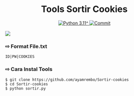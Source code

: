 <h1 align="center"><b>Tools Sortir Cookies </b></h1>
<div align="center">
  <a href="https://github.com/ayamrembo">
    <img alt="Python 3.11^" src="https://img.shields.io/badge/Python-3.11^-success.svg"/>
  </a>
  <a href="https://github.com/ayamrembo">
    <img alt="Commit" src="https://img.shields.io/github/last-commit/Fall-Xavier/zmbf.svg"/>
  </a>
</div>
<br>

<img src="https://ibb.co/tQ1xYSC">

### ⇨  Format File.txt
```
ID|PW|COOKIES
```
### ⇨  Cara Instal Tools
```
$ git clone https://github.com/ayamrembo/Sortir-cookies
$ cd Sortir-cookies
$ python sortir.py
```
